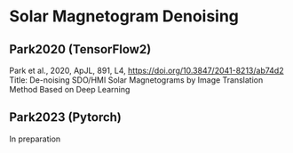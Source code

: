 # Solar Magnetogram Denoising

## Park2020 (TensorFlow2)

Park et al., 2020, ApJL, 891, L4, https://doi.org/10.3847/2041-8213/ab74d2
Title: De-noising SDO/HMI Solar Magnetograms by Image Translation Method Based on Deep Learning

## Park2023 (Pytorch)

In preparation